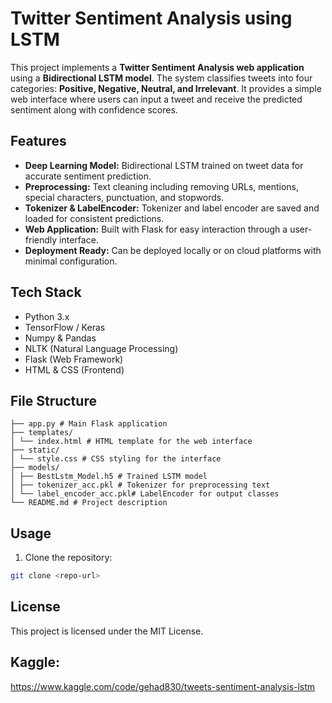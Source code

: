 # Twitter Sentiment Analysis using LSTM

This project implements a **Twitter Sentiment Analysis web application** using a **Bidirectional LSTM model**. The system classifies tweets into four categories: **Positive, Negative, Neutral, and Irrelevant**. It provides a simple web interface where users can input a tweet and receive the predicted sentiment along with confidence scores.

## Features

- **Deep Learning Model:** Bidirectional LSTM trained on tweet data for accurate sentiment prediction.
- **Preprocessing:** Text cleaning including removing URLs, mentions, special characters, punctuation, and stopwords.
- **Tokenizer & LabelEncoder:** Tokenizer and label encoder are saved and loaded for consistent predictions.
- **Web Application:** Built with Flask for easy interaction through a user-friendly interface.
- **Deployment Ready:** Can be deployed locally or on cloud platforms with minimal configuration.

## Tech Stack

- Python 3.x
- TensorFlow / Keras
- Numpy & Pandas
- NLTK (Natural Language Processing)
- Flask (Web Framework)
- HTML & CSS (Frontend)

## File Structure
```
├── app.py # Main Flask application
├── templates/
│ └── index.html # HTML template for the web interface
├── static/
│ └── style.css # CSS styling for the interface
├── models/
│ ├── BestLstm_Model.h5 # Trained LSTM model
│ ├── tokenizer_acc.pkl # Tokenizer for preprocessing text
│ └── label_encoder_acc.pkl# LabelEncoder for output classes
└── README.md # Project description
```

## Usage

1. Clone the repository:
```bash
git clone <repo-url>
```
## License

This project is licensed under the MIT License.

## Kaggle:
https://www.kaggle.com/code/gehad830/tweets-sentiment-analysis-lstm


